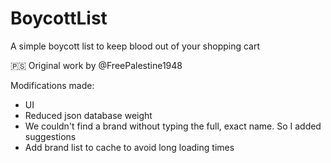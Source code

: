 # BoycottList
A simple boycott list to keep blood out of your shopping cart

🇵🇸 Original work by @FreePalestine1948

Modifications made: 
- UI
- Reduced json database weight 
- We couldn't find a brand without typing the full, exact name. So I added suggestions
- Add brand list to cache to avoid long loading times
